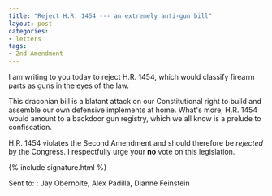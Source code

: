 ```yaml
---
title: "Reject H.R. 1454 --- an extremely anti-gun bill"
layout: post
categories:
- letters
tags:
- 2nd Amendment
---
```


I am writing to you today to reject H.R. 1454, which would classify firearm parts as guns in the eyes of the law.

This draconian bill is a blatant attack on our Constitutional right to build and assemble our own defensive implements at home. What's more, H.R. 1454 would amount to a backdoor gun registry, which we all know is a prelude to confiscation.

H.R. 1454 violates the Second Amendment and should therefore be *rejected* by the Congress. I respectfully urge your **no** vote on this legislation.

{% include signature.html %}

Sent to:
: Jay Obernolte, Alex Padilla, Dianne Feinstein
